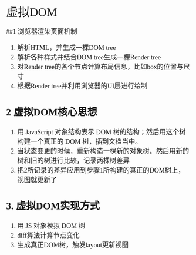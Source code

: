 <font face="微软雅黑" size="4" >
<font size="6">虚拟DOM</font>

##1 浏览器渲染页面机制  
1. 解析HTML，并生成一棵DOM tree
2. 解析各种样式并结合DOM tree生成一棵Render tree
3. 对Render tree的各个节点计算布局信息，比如box的位置与尺寸
4. 根据Render tree并利用浏览器的UI层进行绘制
## 2 虚拟DOM核心思想
1. 用 JavaScript 对象结构表示 DOM 树的结构；然后用这个树构建一个真正的 DOM 树，插到文档当中。
2. 当状态变更的时候，重新构造一棵新的对象树。然后用新的树和旧的树进行比较，记录两棵树差异
3. 把2所记录的差异应用到步骤1所构建的真正的DOM树上，视图就更新了
## 3. 虚拟DOM实现方式
1. 用 JS 对象模拟 DOM 树
2. diff算法计算节点变化
3. 生成真正DOM树，触发layout更新视图



